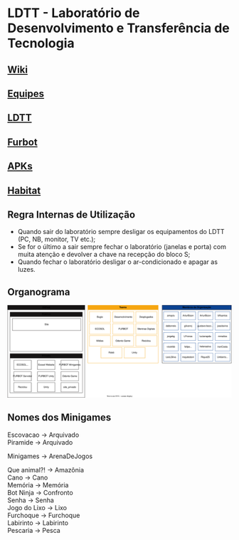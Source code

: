 # LDTT - Laboratório de Desenvolvimento e Transferência de Tecnologia

## [Wiki](../../wiki/Home)  

## [Equipes](equipes)  

## [LDTT](http://ldttweb.furb.br/ldtt/)  

## [Furbot](https://furbotldtt.wixsite.com/my-site-1)  

## [APKs](https://drive.google.com/drive/folders/1fSPLd9Pn71gNQ7FQ6ZIunvArKg2a4u0W?usp=sharing)  

## [Habitat](https://www.furb.br/Habitat)

## Regra Internas de Utilização

- Quando sair do laboratório sempre desligar os equipamentos do LDTT (PC, NB, monitor, TV etc.);  
- Se for o último a sair sempre fechar o laboratório (janelas e porta) com muita atenção e devolver a chave na recepção do bloco S;  
- Quando fechar o laboratório desligar o ar-condicionado e apagar as luzes.  

## Organograma

![Alt text](organograma.drawio.svg)

## Nomes dos Minigames

Escovacao        -> Arquivado  
Piramide         -> Arquivado  

Minigames        -> ArenaDeJogos  
 
Que animal?!     -> Amazônia  
Cano             -> Cano  
Memória          -> Memória  
Bot Ninja        -> Confronto  
Senha            -> Senha  
Jogo do Lixo     -> Lixo  
Furchoque        -> Furchoque  
Labirinto        -> Labirinto  
Pescaria         -> Pesca  
